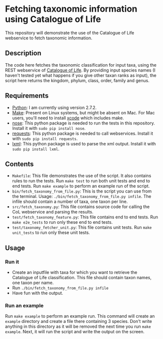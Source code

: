 # Fetching taxonomic information using Catalogue of Life

This repository will demonstrate the use of the Catalogue of Life webservice to fetch taxonomic information.

## Description

The code here fetches the taxonomic classification for input taxa, using the REST webservice of [Catalogue of Life](http://www.catalogueoflife.org/). By providing input species names (I haven't tested yet what happens if you give other taxan ranks as input), the script here returns the kingdom, phylum, class, order, family and genus.

## Requirements

- [Python](http://www.python.org/): I am currently using version 2.7.2.
- [Make](http://www.gnu.org/software/make/): Present on Linux systems, but might be absent on Mac. For Mac users, you'll need to install [xcode](https://developer.apple.com/xcode/) which includes make. 
- [nose](http://nose.readthedocs.org/en/latest/): This python package is needed to run the tests in this repository. Install it with `sudo pip install nose`.
- [requests](http://docs.python-requests.org/en/latest/): This python package is needed to call webservices. Install it with `sudo pip install requests`.
- [lxml](http://lxml.de/): This python package is used to parse the xml output. Install it with `sudo pip install lxml`.

## Contents

- `Makefile`: This file demonstrates the use of the script. It also contains rules to run the tests. Run `make test` to run both unit tests and end to end tests. Run `make example` to perform an example run of the script.
- `bin/fetch_taxonomy_from_file.py`: This is the script you can use from the terminal. Usage: `./bin/fetch_taxonomy_from_file.py infile`. The infile should contain a number of taxa, one taxon per line.
- `src/fetch_taxonomy.py`: This file contains source code for calling the CoL webservice and parsing the results.
- `test/fetch_taxonomy_feature.py`: This file contains end to end tests. Run `make e2e_tests` to run only these end to end tests.
- `test/taxonomy_fetcher_unit.py`: This file contains unit tests. Run `make unit_tests` to run only these unit tests. 

## Usage

### Run it

- Create an inputfile with taxa for which you want to retrieve the Catalogue of Life classification. This file should contain taxon names, one taxon per name.
- Run `./bin/fetch_taxonomy_from_file.py infile`
- Have fun with the output.

### Run an example

Run `make example` to perform an example run. This command will create an `example` directory and create a file there containing 3 species. Don't write anything in this directory as it will be removed the next time you run `make example`. Next, it will run the script and write the output on the screen.

